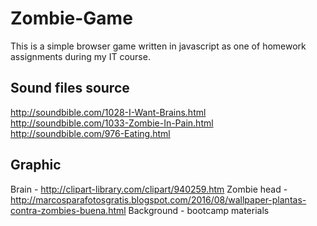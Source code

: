 # Zombie-Game

This is a simple browser game written in javascript as one of homework assignments during my IT course.

## Sound files source

http://soundbible.com/1028-I-Want-Brains.html
http://soundbible.com/1033-Zombie-In-Pain.html
http://soundbible.com/976-Eating.html

## Graphic

Brain - http://clipart-library.com/clipart/940259.htm
Zombie head - http://marcosparafotosgratis.blogspot.com/2016/08/wallpaper-plantas-contra-zombies-buena.html
Background - bootcamp materials
